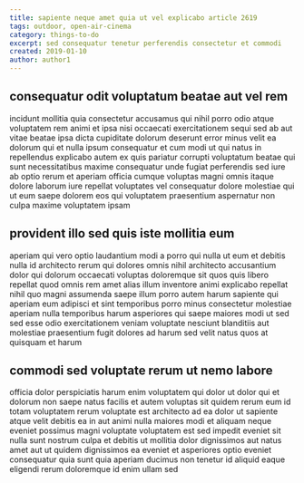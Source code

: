 ```yaml
---
title: sapiente neque amet quia ut vel explicabo article 2619
tags: outdoor, open-air-cinema
category: things-to-do
excerpt: sed consequatur tenetur perferendis consectetur et commodi
created: 2019-01-10
author: author1
---
```


## consequatur odit voluptatum beatae aut vel rem

incidunt mollitia quia consectetur accusamus qui nihil porro odio atque voluptatem rem animi et ipsa nisi occaecati exercitationem sequi sed ab aut vitae beatae ipsa dicta cupiditate dolorum deserunt error minus velit ea dolorum qui et nulla ipsum consequatur et cum modi ut qui natus in repellendus explicabo autem ex quis pariatur corrupti voluptatum beatae qui sunt necessitatibus maxime consequatur unde fugiat perferendis sed iure ab optio rerum et aperiam officia cumque voluptas magni omnis itaque dolore laborum iure repellat voluptates vel consequatur dolore molestiae qui ut eum saepe dolorem eos qui voluptatem praesentium aspernatur non culpa maxime voluptatem ipsam

## provident illo sed quis iste mollitia eum

aperiam qui vero optio laudantium modi a porro qui nulla ut eum et debitis nulla id architecto rerum qui dolores omnis nihil architecto accusantium dolor qui dolorum occaecati voluptas doloremque sit quos quis libero repellat quod omnis rem amet alias illum inventore animi explicabo repellat nihil quo magni assumenda saepe illum porro autem harum sapiente qui aperiam eum adipisci et sint temporibus porro minus consectetur molestiae aperiam nulla temporibus harum asperiores qui saepe maiores modi ut sed sed esse odio exercitationem veniam voluptate nesciunt blanditiis aut molestiae praesentium fugit dolores ad harum sed velit natus quos at quisquam et harum

## commodi sed voluptate rerum ut nemo labore

officia dolor perspiciatis harum enim voluptatem qui dolor ut dolor qui et dolorum non saepe natus facilis et autem voluptas sit quidem rerum eum id totam voluptatem rerum voluptate est architecto ad ea dolor ut sapiente atque velit debitis ea in aut animi nulla maiores modi et aliquam neque eveniet possimus magni voluptate voluptatem est sed impedit eveniet sit nulla sunt nostrum culpa et debitis ut mollitia dolor dignissimos aut natus amet aut ut quidem dignissimos ea eveniet et asperiores optio eveniet consequatur quia sunt quia aperiam ducimus non tenetur id aliquid eaque eligendi rerum doloremque id enim ullam sed
